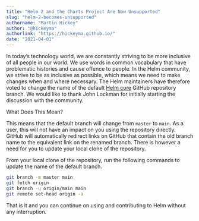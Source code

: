 ```yaml
---
title: "Helm 2 and the Charts Project Are Now Unsupported"
slug: "helm-2-becomes-unsupported"
authorname: "Martin Hickey"
author: "@hickeyma"
authorlink: "https://hickeyma.github.io/"
date: "2021-04-01"
---
```


In today’s technology world, we are constantly striving to be more inclusive of all people in our world. We use words in common vocabulary that have problematic histories and cause offence to people. In the Helm community, we strive to be as inclusive as possible, which means we need to make changes when and where necessary. The Helm maintainers have therefore voted to change the name of the default [Helm core](https://github.com/helm/helm) GitHub repository branch. We would like to thank John Lockman for initially starting the discussion with the community.

What Does This Mean?

This means that the default branch will change from `master` to `main`. As a user, this will not have an impact on you using the repository directly. GitHub will automatically redirect links on GitHub that contain the old branch name to the equivalent link on the renamed branch. There is however a need for you to update your local clone of the repository.

From your local clone of the repository, run the following commands to update the name of the default branch.

```bash
git branch -m master main
git fetch origin
git branch -u origin/main main
git remote set-head origin -a
```

That is it and you can continue on using and contributing to Helm without any interruption.
